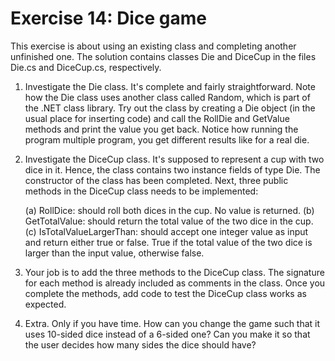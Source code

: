 ﻿# Exercise 14: Dice game

This exercise is about using an existing class and completing another unfinished one. 
The solution contains classes Die and DiceCup in the files Die.cs and DiceCup.cs, 
respectively.

1. Investigate the Die class. It's complete and fairly straightforward. Note how the Die
   class uses another class called Random, which is part of the .NET class library. Try out 
   the class by creating a Die object (in the usual place for inserting code) and call the 
   RollDie and GetValue methods and print the value you get back. Notice how running the 
   program multiple program, you get different results like for a real die.

2. Investigate the DiceCup class. It's supposed to represent a cup with two dice in it. 
   Hence, the class contains two instance fields of type Die. The constructor of the class
   has been completed. Next, three public methods in the DiceCup class needs to be 
   implemented:

   (a) RollDice: should roll both dices in the cup. No value is returned.
   (b) GetTotalValue: should return the total value of the two dice in the cup.
   (c) IsTotalValueLargerThan: should accept one integer value as input and 
       return either true or false. True if the total value of the two dice is 
	   larger than the input value, otherwise false.

3. Your job is to add the three methods to the DiceCup class. The signature for each method 
   is already included as comments in the class. Once you complete the methods, add code to
   test the DiceCup class works as expected.

4. Extra. Only if you have time. How can you change the game such that it uses 10-sided dice 
   instead of a 6-sided one? Can you make it so that the user decides how many sides the dice 
   should have?